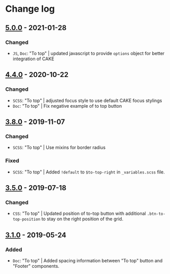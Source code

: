 # Change log

## [5.0.0](https://github.com/cake-hub/lidl-web-bootstrap_theme/tree/v5.0.0) - 2021-01-28

### Changed

* `JS`, `Doc`: "To top" | updated javascript to provide `options` object for better integration of CAKE


## [4.4.0](https://github.com/cake-hub/web-css_framework/tree/v4.4.0) - 2020-10-22

### Changed

* `SCSS`: "To top" | adjusted focus style to use default CAKE focus stylings
* `Doc`: "To top" | Fix negative example of to top button


## [3.8.0](https://www.secrz.de/bitbucket/projects/CAKE/repos/phoenix/browse?at=refs%2Ftags%2Fv3.8.0) - 2019-11-07

### Changed

* `SCSS`: "To top" | Use mixins for border radius

### Fixed

* `SCSS`: "To top" | Added `!default` to `$to-top-right` in `_variables.scss` file.


## [3.5.0](https://www.secrz.de/bitbucket/projects/CAKE/repos/phoenix/browse?at=refs%2Ftags%2Fv3.5.0) - 2019-07-18

### Changed

* `CSS`: "To top" | Updated position of to-top button with additional `.btn-to-top-position` to stay on the right position of the grid.


## [3.1.0](https://www.secrz.de/bitbucket/projects/CAKE/repos/phoenix/browse?at=refs%2Ftags%2Fv3.1.0) - 2019-05-24

### Added

* `Doc`: "To top" | Added spacing information between "To top" button and "Footer" components.
